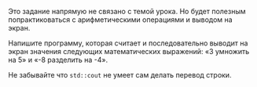 Это задание напрямую не связано с темой урока. Но будет полезным попрактиковаться с арифметическими операциями и выводом на экран.

Напишите программу, которая считает и последовательно выводит на экран значения следующих математических выражений: «3 умножить на 5» и «-8 разделить на -4».

Не забывайте что `std::cout` не умеет сам делать перевод строки.
